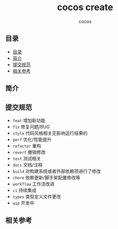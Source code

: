 <div align="center">
  <h1>cocos create</h1>
  <p>cocos</p>
</div>

## 目录

- [目录](#目录)
- [简介](#简介)
- [提交规范](#提交规范)
- [相关参考](#相关参考)

## 简介

## 提交规范

- `feat` 增加新功能
- `fix` 修复问题/BUG
- `style` 代码风格相关无影响运行结果的
- `perf` 优化/性能提升
- `refactor` 重构
- `revert` 撤销修改
- `test` 测试相关
- `docs` 文档/注释
- `build` 对构建系统或者外部依赖项进行了修改
- `chore` 依赖更新/脚手架配置修改等
- `workflow` 工作流改进
- `ci` 持续集成
- `types` 类型定义文件更改
- `wip` 开发中

## 相关参考
